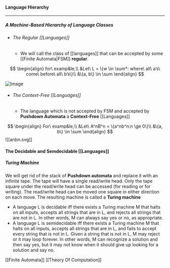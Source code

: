 #### Language Hierarchy
---
##### A Machine-Based Hierarchy of Language Classes

- ###### The Regular [[Languages]]

	- We will call the class of [[languages]] that can be accepted by some [[Finite Automata|FSM]] **regular**.

$$
\begin{align}
for\ examp&le,\\
&Let\ L = \{w \in \sum*: where\ all\ a’s\ come\ before\ all\ b’s\}\\
&\{a, b\} \in \sum
\end{align}
$$

![Image](abeforeb.svg)

- ###### The Context-Free [[Languages]]
	- The language which is not accepted by FSM and accepted by **Pushdown Automata** a **Context-Free** [[Languages]]

$$
\begin{align}
For\ examp&le,\\
&Let\ A^nB^n = \{a^nb^n:n \ge 0\}\\
&\{a, b\} \in \sum
\end{align}
$$
![[anbn.svg]]
#### The Decidable and Semdecidable [[Languages]]
##### Turing Machine
We will get rid of the stack of **Pushdown automata** and replace it with an infinite tape. The tape will have a single read/write head. Only the tape square under the read/write head can be accessed (for reading or for writing). The read/write head can be moved one square in either direction on each move. The resulting machine is called a **Turing machine**

 - A language L is decidable iff there exists a Turing machine M that halts on all inputs, accepts all strings that are in L, and rejects all strings that are not in L. In other words, M can always say yes or no, as appropriate.
 - A language L is semidecidable iff there exists a Turing machine M that halts on all inputs, accepts all strings that are in L, and fails to accept every string that is not in L. Given a string that is not in L, M may reject or it may loop forever. In other words, M can recognize a solution and then say yes, but it may not know when it should give up looking for a solution and say no.



[[Finite Automata]]
[[Theory Of Computation]]
